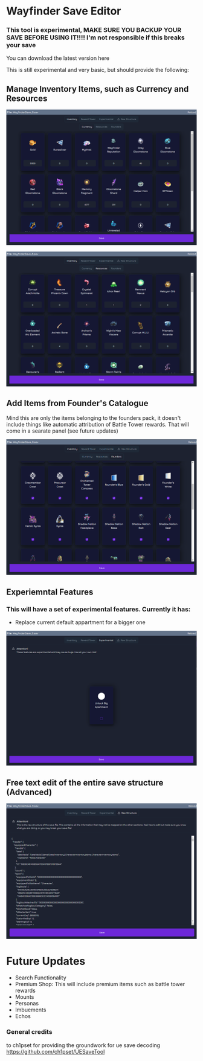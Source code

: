 ﻿# Wayfinder Save Editor

### This tool is experimental, MAKE SURE YOU BACKUP YOUR SAVE BEFORE USING IT!!!! I'm not responsible if this breaks your save

You can download the latest version here

This is still experimental and very basic, but should provide the following:

## Manage Inventory Items, such as Currency and Resources

![alt text](image.png)

![alt text](image-1.png)

## Add Items from Founder's Catalogue

Mind this are only the items belonging to the founders pack, it doesn't include things like automatic attribution of Battle Tower rewards. That will come in a searate panel (see future updates)

![alt text](image-2.png)

## Experiemntal Features

### This will have a set of experimental features. Currently it has:

- Replace current default appartment for a bigger one

![alt text](image-3.png)

## Free text edit of the entire save structure (Advanced)

![alt text](image-4.png)

# Future Updates

- Search Functionality
- Premium Shop: This will include premium items such as battle tower rewards
- Mounts
- Personas
- Imbuements
- Echos

### General credits

to ch1pset for providing the groundwork for ue save decoding https://github.com/ch1pset/UESaveTool

